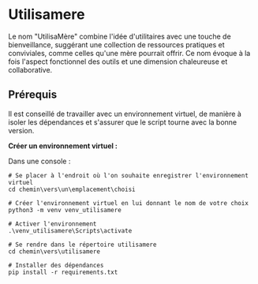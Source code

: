 # Utilisamere
Le nom "UtilisaMère" combine l'idée d'utilitaires avec une touche de bienveillance, suggérant une collection de ressources pratiques et conviviales, comme celles qu'une mère pourrait offrir. Ce nom évoque à la fois l'aspect fonctionnel des outils et une dimension chaleureuse et collaborative.


## Prérequis

Il est conseillé de travailler avec un environnement virtuel, de manière à isoler les dépendances et s'assurer que le script tourne avec la bonne version.

**Créer un environnement virtuel :**

Dans une console :
```
# Se placer à l'endroit où l'on souhaite enregistrer l'environnement virtuel
cd chemin\vers\un\emplacement\choisi

# Créer l'environnement virtuel en lui donnant le nom de votre choix
python3 -m venv venv_utilisamere

# Activer l'environnement
.\venv_utilisamere\Scripts\activate

# Se rendre dans le répertoire utilisamere
cd chemin\vers\utilisamere

# Installer des dépendances
pip install -r requirements.txt
```